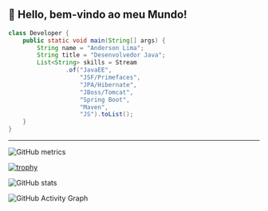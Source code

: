 ## 💜 Hello, bem-vindo ao meu <strong>Mundo!</strong>

 

```java
class Developer {
    public static void main(String[] args) {
        String name = "Anderson Lima";
        String title = "Desenvolvedor Java";
        List<String> skills = Stream
                .of("JavaEE", 
                    "JSF/Primefaces", 
                    "JPA/Hibernate", 
                    "JBoss/Tomcat", 
                    "Spring Boot", 
                    "Maven", 
                    "JS").toList();
    }
}
```

---
![GitHub metrics](https://metrics.lecoq.io/jubureba)  

[![trophy](https://github-profile-trophy.vercel.app/?username=jubureba)](https://github.com/ryo-ma/github-profile-trophy)

![GitHub stats](https://github-readme-stats.vercel.app/api?username=jubureba&show_icons=true&count_private=true)  

![GitHub Activity Graph](https://activity-graph.herokuapp.com/graph?username=jubureba)  

